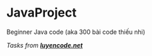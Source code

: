 # JavaProject
Beginner Java code (aka 300 bài code thiếu nhi)
<br>

_Tasks from **[luyencode.net](https://luyencode.net/)**_
